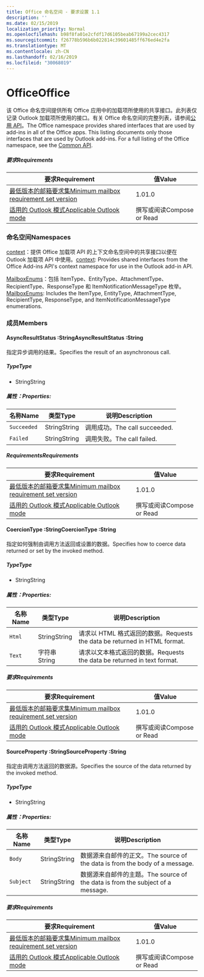 ```yaml
---
title: Office 命名空间 - 要求设置 1.1
description: ''
ms.date: 02/15/2019
localization_priority: Normal
ms.openlocfilehash: b98f8fa01e2cfdf17d6105beab67199a2cec4317
ms.sourcegitcommit: f26778b596b6b022814c39601485ff676ed4e2fa
ms.translationtype: MT
ms.contentlocale: zh-CN
ms.lasthandoff: 02/16/2019
ms.locfileid: "30068019"
---
```

# <a name="office"></a><span data-ttu-id="bdd0b-102">Office</span><span class="sxs-lookup"><span data-stu-id="bdd0b-102">Office</span></span>

<span data-ttu-id="bdd0b-p101">该 Office 命名空间提供所有 Office 应用中的加载项所使用的共享接口。此列表仅记录 Outlook 加载项所使用的接口。有关 Office 命名空间的完整列表，请参阅[公用 API](/javascript/api/office)。</span><span class="sxs-lookup"><span data-stu-id="bdd0b-p101">The Office namespace provides shared interfaces that are used by add-ins in all of the Office apps. This listing documents only those interfaces that are used by Outlook add-ins. For a full listing of the Office namespace, see the [Common API](/javascript/api/office).</span></span>

##### <a name="requirements"></a><span data-ttu-id="bdd0b-105">要求</span><span class="sxs-lookup"><span data-stu-id="bdd0b-105">Requirements</span></span>

|<span data-ttu-id="bdd0b-106">要求</span><span class="sxs-lookup"><span data-stu-id="bdd0b-106">Requirement</span></span>| <span data-ttu-id="bdd0b-107">值</span><span class="sxs-lookup"><span data-stu-id="bdd0b-107">Value</span></span>|
|---|---|
|[<span data-ttu-id="bdd0b-108">最低版本的邮箱要求集</span><span class="sxs-lookup"><span data-stu-id="bdd0b-108">Minimum mailbox requirement set version</span></span>](/office/dev/add-ins/reference/requirement-sets/outlook-api-requirement-sets)| <span data-ttu-id="bdd0b-109">1.0</span><span class="sxs-lookup"><span data-stu-id="bdd0b-109">1.0</span></span>|
|[<span data-ttu-id="bdd0b-110">适用的 Outlook 模式</span><span class="sxs-lookup"><span data-stu-id="bdd0b-110">Applicable Outlook mode</span></span>](https://docs.microsoft.com/outlook/add-ins/#extension-points)| <span data-ttu-id="bdd0b-111">撰写或阅读</span><span class="sxs-lookup"><span data-stu-id="bdd0b-111">Compose or Read</span></span>|

### <a name="namespaces"></a><span data-ttu-id="bdd0b-112">命名空间</span><span class="sxs-lookup"><span data-stu-id="bdd0b-112">Namespaces</span></span>

<span data-ttu-id="bdd0b-113">[context](office.context.md)：提供 Office 加载项 API 的上下文命名空间中的共享接口以便在 Outlook 加载项 API 中使用。</span><span class="sxs-lookup"><span data-stu-id="bdd0b-113">[context](office.context.md): Provides shared interfaces from the Office Add-ins API's context namespace for use in the Outlook add-in API.</span></span>

<span data-ttu-id="bdd0b-114">[MailboxEnums](/javascript/api/outlook_1_1/office.mailboxenums.attachmenttype)：包括 ItemType、EntityType、AttachmentType、RecipientType、ResponseType 和 ItemNotificationMessageType 枚举。</span><span class="sxs-lookup"><span data-stu-id="bdd0b-114">[MailboxEnums](/javascript/api/outlook_1_1/office.mailboxenums.attachmenttype): Includes the ItemType, EntityType, AttachmentType, RecipientType, ResponseType, and ItemNotificationMessageType enumerations.</span></span>

### <a name="members"></a><span data-ttu-id="bdd0b-115">成员</span><span class="sxs-lookup"><span data-stu-id="bdd0b-115">Members</span></span>

####  <a name="asyncresultstatus-string"></a><span data-ttu-id="bdd0b-116">AsyncResultStatus :String</span><span class="sxs-lookup"><span data-stu-id="bdd0b-116">AsyncResultStatus :String</span></span>

<span data-ttu-id="bdd0b-117">指定异步调用的结果。</span><span class="sxs-lookup"><span data-stu-id="bdd0b-117">Specifies the result of an asynchronous call.</span></span>

##### <a name="type"></a><span data-ttu-id="bdd0b-118">Type</span><span class="sxs-lookup"><span data-stu-id="bdd0b-118">Type</span></span>

*   <span data-ttu-id="bdd0b-119">String</span><span class="sxs-lookup"><span data-stu-id="bdd0b-119">String</span></span>

##### <a name="properties"></a><span data-ttu-id="bdd0b-120">属性：</span><span class="sxs-lookup"><span data-stu-id="bdd0b-120">Properties:</span></span>

|<span data-ttu-id="bdd0b-121">名称</span><span class="sxs-lookup"><span data-stu-id="bdd0b-121">Name</span></span>| <span data-ttu-id="bdd0b-122">类型</span><span class="sxs-lookup"><span data-stu-id="bdd0b-122">Type</span></span>| <span data-ttu-id="bdd0b-123">说明</span><span class="sxs-lookup"><span data-stu-id="bdd0b-123">Description</span></span>|
|---|---|---|
|`Succeeded`| <span data-ttu-id="bdd0b-124">String</span><span class="sxs-lookup"><span data-stu-id="bdd0b-124">String</span></span>|<span data-ttu-id="bdd0b-125">调用成功。</span><span class="sxs-lookup"><span data-stu-id="bdd0b-125">The call succeeded.</span></span>|
|`Failed`| <span data-ttu-id="bdd0b-126">String</span><span class="sxs-lookup"><span data-stu-id="bdd0b-126">String</span></span>|<span data-ttu-id="bdd0b-127">调用失败。</span><span class="sxs-lookup"><span data-stu-id="bdd0b-127">The call failed.</span></span>|

##### <a name="requirements"></a><span data-ttu-id="bdd0b-128">Requirements</span><span class="sxs-lookup"><span data-stu-id="bdd0b-128">Requirements</span></span>

|<span data-ttu-id="bdd0b-129">要求</span><span class="sxs-lookup"><span data-stu-id="bdd0b-129">Requirement</span></span>| <span data-ttu-id="bdd0b-130">值</span><span class="sxs-lookup"><span data-stu-id="bdd0b-130">Value</span></span>|
|---|---|
|[<span data-ttu-id="bdd0b-131">最低版本的邮箱要求集</span><span class="sxs-lookup"><span data-stu-id="bdd0b-131">Minimum mailbox requirement set version</span></span>](/office/dev/add-ins/reference/requirement-sets/outlook-api-requirement-sets)| <span data-ttu-id="bdd0b-132">1.0</span><span class="sxs-lookup"><span data-stu-id="bdd0b-132">1.0</span></span>|
|[<span data-ttu-id="bdd0b-133">适用的 Outlook 模式</span><span class="sxs-lookup"><span data-stu-id="bdd0b-133">Applicable Outlook mode</span></span>](https://docs.microsoft.com/outlook/add-ins/#extension-points)| <span data-ttu-id="bdd0b-134">撰写或阅读</span><span class="sxs-lookup"><span data-stu-id="bdd0b-134">Compose or Read</span></span>|

####  <a name="coerciontype-string"></a><span data-ttu-id="bdd0b-135">CoercionType :String</span><span class="sxs-lookup"><span data-stu-id="bdd0b-135">CoercionType :String</span></span>

<span data-ttu-id="bdd0b-136">指定如何强制由调用方法返回或设置的数据。</span><span class="sxs-lookup"><span data-stu-id="bdd0b-136">Specifies how to coerce data returned or set by the invoked method.</span></span>

##### <a name="type"></a><span data-ttu-id="bdd0b-137">Type</span><span class="sxs-lookup"><span data-stu-id="bdd0b-137">Type</span></span>

*   <span data-ttu-id="bdd0b-138">String</span><span class="sxs-lookup"><span data-stu-id="bdd0b-138">String</span></span>

##### <a name="properties"></a><span data-ttu-id="bdd0b-139">属性：</span><span class="sxs-lookup"><span data-stu-id="bdd0b-139">Properties:</span></span>

|<span data-ttu-id="bdd0b-140">名称</span><span class="sxs-lookup"><span data-stu-id="bdd0b-140">Name</span></span>| <span data-ttu-id="bdd0b-141">类型</span><span class="sxs-lookup"><span data-stu-id="bdd0b-141">Type</span></span>| <span data-ttu-id="bdd0b-142">说明</span><span class="sxs-lookup"><span data-stu-id="bdd0b-142">Description</span></span>|
|---|---|---|
|`Html`| <span data-ttu-id="bdd0b-143">String</span><span class="sxs-lookup"><span data-stu-id="bdd0b-143">String</span></span>|<span data-ttu-id="bdd0b-144">请求以 HTML 格式返回的数据。</span><span class="sxs-lookup"><span data-stu-id="bdd0b-144">Requests the data be returned in HTML format.</span></span>|
|`Text`| <span data-ttu-id="bdd0b-145">字符串</span><span class="sxs-lookup"><span data-stu-id="bdd0b-145">String</span></span>|<span data-ttu-id="bdd0b-146">请求以文本格式返回的数据。</span><span class="sxs-lookup"><span data-stu-id="bdd0b-146">Requests the data be returned in text format.</span></span>|

##### <a name="requirements"></a><span data-ttu-id="bdd0b-147">要求</span><span class="sxs-lookup"><span data-stu-id="bdd0b-147">Requirements</span></span>

|<span data-ttu-id="bdd0b-148">要求</span><span class="sxs-lookup"><span data-stu-id="bdd0b-148">Requirement</span></span>| <span data-ttu-id="bdd0b-149">值</span><span class="sxs-lookup"><span data-stu-id="bdd0b-149">Value</span></span>|
|---|---|
|[<span data-ttu-id="bdd0b-150">最低版本的邮箱要求集</span><span class="sxs-lookup"><span data-stu-id="bdd0b-150">Minimum mailbox requirement set version</span></span>](/office/dev/add-ins/reference/requirement-sets/outlook-api-requirement-sets)| <span data-ttu-id="bdd0b-151">1.0</span><span class="sxs-lookup"><span data-stu-id="bdd0b-151">1.0</span></span>|
|[<span data-ttu-id="bdd0b-152">适用的 Outlook 模式</span><span class="sxs-lookup"><span data-stu-id="bdd0b-152">Applicable Outlook mode</span></span>](https://docs.microsoft.com/outlook/add-ins/#extension-points)| <span data-ttu-id="bdd0b-153">撰写或阅读</span><span class="sxs-lookup"><span data-stu-id="bdd0b-153">Compose or Read</span></span>|

####  <a name="sourceproperty-string"></a><span data-ttu-id="bdd0b-154">SourceProperty :String</span><span class="sxs-lookup"><span data-stu-id="bdd0b-154">SourceProperty :String</span></span>

<span data-ttu-id="bdd0b-155">指定由调用方法返回的数据源。</span><span class="sxs-lookup"><span data-stu-id="bdd0b-155">Specifies the source of the data returned by the invoked method.</span></span>

##### <a name="type"></a><span data-ttu-id="bdd0b-156">Type</span><span class="sxs-lookup"><span data-stu-id="bdd0b-156">Type</span></span>

*   <span data-ttu-id="bdd0b-157">String</span><span class="sxs-lookup"><span data-stu-id="bdd0b-157">String</span></span>

##### <a name="properties"></a><span data-ttu-id="bdd0b-158">属性：</span><span class="sxs-lookup"><span data-stu-id="bdd0b-158">Properties:</span></span>

|<span data-ttu-id="bdd0b-159">名称</span><span class="sxs-lookup"><span data-stu-id="bdd0b-159">Name</span></span>| <span data-ttu-id="bdd0b-160">类型</span><span class="sxs-lookup"><span data-stu-id="bdd0b-160">Type</span></span>| <span data-ttu-id="bdd0b-161">说明</span><span class="sxs-lookup"><span data-stu-id="bdd0b-161">Description</span></span>|
|---|---|---|
|`Body`| <span data-ttu-id="bdd0b-162">String</span><span class="sxs-lookup"><span data-stu-id="bdd0b-162">String</span></span>|<span data-ttu-id="bdd0b-163">数据源来自邮件的正文。</span><span class="sxs-lookup"><span data-stu-id="bdd0b-163">The source of the data is from the body of a message.</span></span>|
|`Subject`| <span data-ttu-id="bdd0b-164">String</span><span class="sxs-lookup"><span data-stu-id="bdd0b-164">String</span></span>|<span data-ttu-id="bdd0b-165">数据源来自邮件的主题。</span><span class="sxs-lookup"><span data-stu-id="bdd0b-165">The source of the data is from the subject of a message.</span></span>|

##### <a name="requirements"></a><span data-ttu-id="bdd0b-166">要求</span><span class="sxs-lookup"><span data-stu-id="bdd0b-166">Requirements</span></span>

|<span data-ttu-id="bdd0b-167">要求</span><span class="sxs-lookup"><span data-stu-id="bdd0b-167">Requirement</span></span>| <span data-ttu-id="bdd0b-168">值</span><span class="sxs-lookup"><span data-stu-id="bdd0b-168">Value</span></span>|
|---|---|
|[<span data-ttu-id="bdd0b-169">最低版本的邮箱要求集</span><span class="sxs-lookup"><span data-stu-id="bdd0b-169">Minimum mailbox requirement set version</span></span>](/office/dev/add-ins/reference/requirement-sets/outlook-api-requirement-sets)| <span data-ttu-id="bdd0b-170">1.0</span><span class="sxs-lookup"><span data-stu-id="bdd0b-170">1.0</span></span>|
|[<span data-ttu-id="bdd0b-171">适用的 Outlook 模式</span><span class="sxs-lookup"><span data-stu-id="bdd0b-171">Applicable Outlook mode</span></span>](https://docs.microsoft.com/outlook/add-ins/#extension-points)| <span data-ttu-id="bdd0b-172">撰写或阅读</span><span class="sxs-lookup"><span data-stu-id="bdd0b-172">Compose or Read</span></span>|
